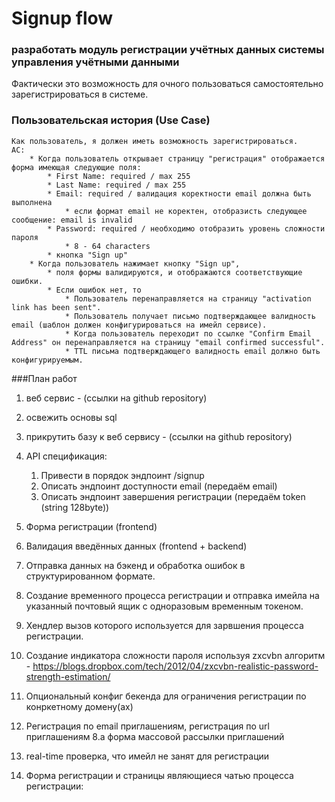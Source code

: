 # Signup flow

### разработать модуль регистрации учётных данных системы управления учётными данными
Фактически это возможность для очного пользоваться самостоятельно зарегистрироваться в системе.


### Пользовательская история (Use Case)
    Как пользователь, я должен иметь возможность зарегистрироваться.
    AC:
        * Когда пользователь открывает страницу "регистрация" отображается форма имеющая следующие поля:
            * First Name: required / max 255
            * Last Name: required / max 255
            * Email: required / валидация коректности email должна быть выполнена
                * если формат email не коректен, отобразисть следующее сообщение: email is invalid 
            * Password: required / необходимо отобразить уровень сложности пароля
                * 8 - 64 characters
            * кнопка "Sign up" 
        * Когда пользователь нажимает кнопку "Sign up", 
            * поля формы валидируются, и отображаются соответствующие ошибки. 
            * Если ошибок нет, то
                * Пользователь перенаправляется на страницу "activation link has been sent". 
                * Пользователь получает письмо подтверждающее валидность email (шаблон должен конфигурироваться на имейл сервисе).
    			* Когда пользователь переходит по ссылке "Confirm Email Address" он перенаправляется на страницу "email confirmed successful". 
    			* TTL письма подтверждающего валидность email должно быть конфигурируемым.
    			
###План работ
1. веб сервис - (ссылки на github repository)
2. освежить основы sql
3. прикрутить базу к веб сервису - (ссылки на github repository)
4. API спецификация:
    1. Привести в порядок эндпоинт  /signup 
    2. Описать эндпоинт доступности email (передаём email)
    3. Описать эндпоинт завершения регистрации (передаём token (string 128byte))

1. Форма регистрации (frontend)
2. Валидация введённых данных (frontend + backend)
3. Отправка данных на бэкенд и обработка ошибок в структурированном формате.
4. Создание временного процесса регистрации и отправка имейла на указанный почтовый ящик с одноразовым временным токеном.
5. Хендлер вызов которого используется для зарвшения процесса регистрации.
6. Создание индикатора сложности пароля используя zxcvbn алгоритм - https://blogs.dropbox.com/tech/2012/04/zxcvbn-realistic-password-strength-estimation/
7. Опциональный конфиг бекенда для ограничения регистрации по конркетному домену(ах)
8. Регистрация по email приглашениям, регистрация по url приглашениям
    8.a форма массовой рассылки приглашений
9. real-time проверка, что имейл не занят для регистрации
10. Форма регистрации и страницы являющиеся чатью процесса регистрации: